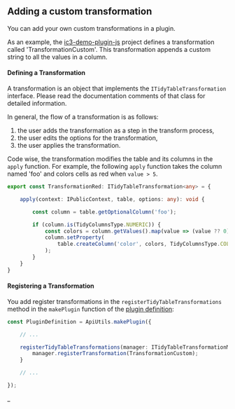 ## Adding a custom transformation

You can add your own custom transformations in a plugin.

As an example, the [ic3-demo-plugin-js](https://github.com/ic3-software/ic3-demo-plugin-js) project defines a
transformation called 'TransformationCustom'. This transformation appends a custom string to all the values in a column.

#### Defining a Transformation

A transformation is an object that implements the `ITidyTableTransformation` interface. Please read the documentation
comments of that class for detailed information.

In general, the flow of a transformation is as follows:

1) the user adds the transformation as a step in the transform process,
2) the user edits the options for the transformation,
3) the user applies the transformation.

Code wise, the transformation modifies the table and its columns in the `apply` function. For example, the following
`apply` function takes the column named 'foo' and colors cells as red when `value > 5`.

```typescript
export const TransformationRed: ITidyTableTransformation<any> = {

    apply(context: IPublicContext, table, options: any): void {

        const column = table.getOptionalColumn('foo');

        if (column.is(TidyColumnsType.NUMERIC)) {
            const colors = column.getValues().map(value => (value ?? 0) > 5 ? 'red' : null);
            column.setProperty(
                table.createColumn('color', colors, TidyColumnsType.COLOR)
            );
        }
    }
}
```

#### Registering a Transformation

You add register transformations in the `registerTidyTableTransformations` method in the `makePlugin` function of
the [plugin definition](PluginDefinition.md):

```typescript
const PluginDefinition = ApiUtils.makePlugin({

    // ...

    registerTidyTableTransformations(manager: ITidyTableTransformationManager) {
        manager.registerTransformation(TransformationCustom);
    }

    // ...

});
```

_
